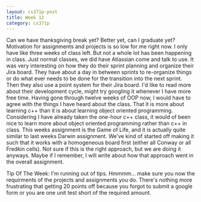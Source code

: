 ```yaml
---
layout: cs371p-post
title: Week 12
category: cs371p
---
```


Can we have thanksgiving break yet? Better yet, can I graduate yet? Motivation for assignments and projects is so low for me right now. I only have like three weeks of class left. But not a whole lot has been happening in class. Just normal classes, we did have Atlassian come and talk to use. It was very interesting on how they do their sprint planning and organize their Jira board. They have about a day in between sprints to re-organize things or do what ever needs to be done for the transition into the next sprint. Then they also use a point system for their Jira board. I'd like to read more about their development cycle, might try googling it whenever I have more free time. Having gone through twelve weeks of OOP now, I would have to agree with the things I have heard about the class. That it is more about learning c++ than it is about learning object oriented programming. Considering I have already taken the one-hour c++ class, it would of been nice to learn more about object oriented programming rather than c++ in class. 
This weeks assignment is the Game of Life, and it is actually quite similar to last weeks Darwin assignment. We've kind of started off making it such that it works with a homogeneous board first (either all Conway or all Fredkin cells). Not sure if this is the right approach, but we are doing it anyways. Maybe if I remember, I will write about how that approach went in the overall assignment.





Tip Of The Week:  I'm running out of tips. Hmmmm... make sure you now the requirments of the projects and assignments you do. There's nothing more frustrating that getting 20 points off because you forgot to submit a google form or you are one unit test short of the required amount.

